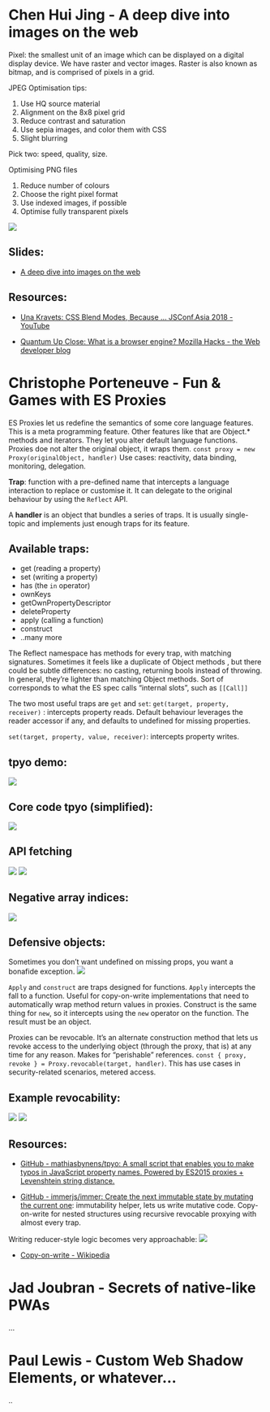 # Chen Hui Jing - A deep dive into images on the web
Pixel: the smallest unit of an image which can be displayed on a digital display device. We have raster and vector images. Raster is also known as bitmap, and is comprised of pixels in a grid.

JPEG Optimisation tips:
1. Use HQ source material
2. Alignment on the 8x8 pixel grid
3. Reduce contrast and saturation
4. Use sepia images, and color them with CSS
5. Slight blurring

Pick two: speed, quality, size.

Optimising PNG files
1. Reduce number of colours
2. Choose the right pixel format
3. Use indexed images, if possible
4. Optimise fully transparent pixels

![](readme/IMG_8493%203.jpg)

## Slides:
* [A deep dive into images on the web](https://www.chenhuijing.com/slides/71-fronteers-2019/#/)

## Resources:
* [Una Kravets: CSS Blend Modes, Because …
JSConf.Asia 2018 - YouTube](https://www.youtube.com/watch?v=XZmvHVVj0Ns)

* [Quantum Up Close: What is a browser engine?
Mozilla Hacks - the Web developer blog](https://hacks.mozilla.org/2017/05/quantum-up-close-what-is-a-browser-engine/)

# Christophe Porteneuve - Fun & Games with ES Proxies
ES Proxies let us redefine the semantics of some core language features. This is a meta programming feature. Other features like that are Object.* methods and iterators. They let you alter default language functions. Proxies doe not alter the original object, it wraps them.
`const proxy = new Proxy(originalObject, handler)`
Use cases: reactivity, data binding, monitoring, delegation.

**Trap**: function with a pre-defined name that intercepts a language interaction to replace or customise it. It can delegate to the original behaviour by using the `Reflect` API.

A **handler** is an object that bundles a series of traps. It is usually single-topic and implements just enough traps for its feature.

## Available traps:
* get (reading a property)
* set (writing a property)
* has (the `in` operator)
* ownKeys
* getOwnPropertyDescriptor
* deleteProperty
* apply (calling a function)
* construct
* ..many more

The Reflect namespace has methods for every trap, with matching signatures. Sometimes it feels like a duplicate of Object methods , but there could be subtle differences: no casting, returning bools instead of throwing. In general, they’re lighter than matching Object methods. Sort of corresponds to what the ES spec calls “internal slots”,  such as `[[Call]]`

The two most useful traps are `get` and `set`:
`get(target, property, receiver)` :  intercepts property reads. Default behaviour leverages the reader accessor if any, and defaults to undefined for missing properties.

`set(target, property, value, receiver)`: intercepts property writes.

## tpyo demo:
![](readme/IMG_8498%203.jpg)

## Core code tpyo (simplified):
![](readme/IMG_8499%203.jpg)

## API fetching
![](readme/IMG_8500%203.jpg)
![](readme/IMG_8501%203.jpg)

## Negative array indices:
![](readme/IMG_8502%203.jpg)

## Defensive objects:
Sometimes you don’t want undefined on missing props, you want a bonafide exception.
![](readme/IMG_8503%203.jpg)

`Apply` and `construct` are traps designed for functions. `Apply` intercepts the fall to a function. Useful for copy-on-write implementations that need to automatically wrap method return values in proxies.
Construct is the same thing for `new`,  so it intercepts using the `new` operator on the function. The result must be an object.

Proxies can be revocable. It’s an alternate construction method that lets us revoke access to the underlying object (through the proxy, that is) at any time for any reason. Makes for “perishable” references.
`const { proxy, revoke } = Proxy.revocable(target, handler)`.
This has use cases in security-related scenarios, metered access.

## Example revocability:
![](readme/IMG_8505%203.jpg)
![](readme/IMG_8506%203.jpg)

## Resources:
* [GitHub - mathiasbynens/tpyo: A small script that enables you to make typos in JavaScript property names. Powered by ES2015 proxies + Levenshtein string distance.](https://github.com/mathiasbynens/tpyo)

* [GitHub - immerjs/immer: Create the next immutable state by mutating the current one](https://github.com/immerjs/immer): immutability helper, lets us write mutative code. Copy-on-write for nested structures using recursive revocable proxying with almost every trap.

Writing reducer-style logic becomes very approachable:
![](readme/IMG_8507%203.jpg)

* [Copy-on-write - Wikipedia](https://en.wikipedia.org/wiki/Copy-on-write)

# Jad Joubran - Secrets of native-like PWAs
…

# Paul Lewis - Custom Web Shadow Elements, or whatever…
..
